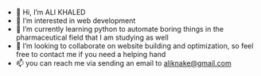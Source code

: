 - 👋 Hi, I’m ALI KHALED
- 👀 I’m interested in web development 
- 🌱 I’m currently learning python to automate boring things in the pharmaceutical field that I am  studying as well
- 💞️ I’m looking to collaborate on website building and optimization, so feel free to contact me if you need a helping hand
- 📫 you can reach me via sending an email to aliknake@gmail.com

<!---
ALI-KHALED-13/ALI-KHALED-13 is a ✨ special ✨ repository because its `README.md` (this file) appears on your GitHub profile.
You can click the Preview link to take a look at your changes.
--->
